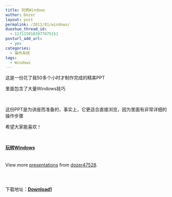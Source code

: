 ```yaml
---
title: 玩转Windows
author: Dozer
layout: post
permalink: /2011/01/windows/
duoshuo_thread_id:
  - 1171159103977075151
posturl_add_url:
  - yes
categories:
  - 操作系统
tags:
  - Windows
---
```

这是一份花了我50多个小时才制作完成的精美PPT

里面包含了大量Windows技巧

&nbsp;

这份PPT是为讲座而准备的，事实上，它更适合直接浏览，因为里面有非常详细的操作步骤

希望大家能喜欢！

<!--more-->

&nbsp;

<div id="__ss_6595004" style="width: 425px;">
  <strong><a title="玩转Windows" href="http://www.slideshare.net/dozer47528/windows-6595004">玩转Windows</a></strong><br /> &nbsp;</p> <div style="padding: 5px 0 12px;">
    View more <a href="http://www.slideshare.net/">presentations</a> from <a href="http://www.slideshare.net/dozer47528">dozer47528</a>.
  </div>
</div>

&nbsp;

下载地址：<a href="http://www.slideshare.net/dozer47528/windows-6595004/download" target="_blank"><strong>Download1</strong></a>